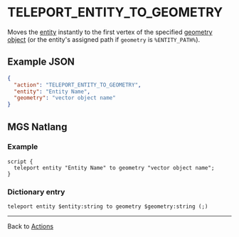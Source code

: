 # TELEPORT_ENTITY_TO_GEOMETRY

Moves the [entity](../entities) instantly to the first vertex of the specified [geometry object](../maps/vector_objects) (or the entity's assigned path if `geometry` is `%ENTITY_PATH%`).

## Example JSON

```json
{
  "action": "TELEPORT_ENTITY_TO_GEOMETRY",
  "entity": "Entity Name",
  "geometry": "vector object name"
}
```

## MGS Natlang

### Example

```mgs
script {
  teleport entity "Entity Name" to geometry "vector object name";
}
```

### Dictionary entry

```
teleport entity $entity:string to geometry $geometry:string (;)
```

---

Back to [Actions](../actions)

